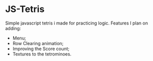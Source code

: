 # JS-Tetris
Simple javascript tetris i made for practicing logic. 
Features I plan on adding:
  - Menu;
  - Row Clearing animation;
  - Improving the Score count;
  - Textures to the tetrominoes.
  
